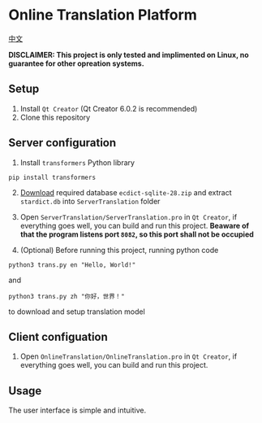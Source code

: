 # Online Translation Platform
[中文](README-ZH.md)

**DISCLAIMER: This project is only tested and implimented on Linux, no guarantee for other opreation systems.**
## Setup
1. Install `Qt Creator` (Qt Creator 6.0.2 is recommended)
2. Clone this repository

## Server configuration
1. Install `transformers` Python library 
```shell
pip install transformers
```
2. [Download](https://github.com/skywind3000/ECDICT/releases/tag/1.0.28) required database `ecdict-sqlite-28.zip` and extract `stardict.db` into `ServerTranslation` folder

3. Open `ServerTranslation/ServerTranslation.pro` in `Qt Creator`, if everything goes well, you can build and run this project. **Beaware of that the program listens port `8082`, so this port shall not be occupied**

4. (Optional) Before running this project, running python code
```shell
python3 trans.py en "Hello, World!"
```
and
```shell
python3 trans.py zh "你好，世界！"
```
to download and setup translation model

## Client configuation
1. Open `OnlineTranslation/OnlineTranslation.pro` in `Qt Creator`, if everything goes well, you can build and run this project.

## Usage

The user interface is simple and intuitive.